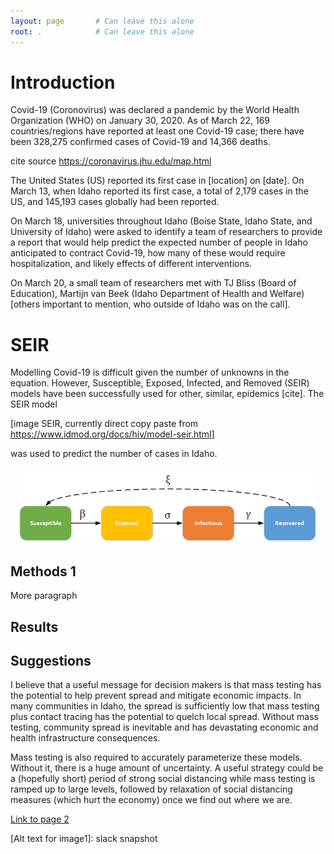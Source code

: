 ```yaml
---
layout: page       # Can leave this alone
root: .            # Can leave this alone
---
```

[//]: # (This is a comment that won't be rendered at github.io)
[//]: # (MD Cheat sheet: https://www.markdownguide.org/cheat-sheet/)
    
# Introduction

Covid-19 (Coronovirus) was declared a pandemic by the World Health Organization (WHO) on January 30, 2020. As of March 22, 169 countries/regions have reported at least one Covid-19 case; there have been 328,275 confirmed cases of Covid-19 and 14,366 deaths. 

cite source https://coronavirus.jhu.edu/map.html

The United States (US) reported its first case in [location] on [date]. On March 13, when Idaho reported its first case, a total of 2,179 cases in the US, and 145,193 cases globally had been reported. 

On March 18, universities throughout Idaho (Boise State, Idaho State, and University of Idaho) were asked to identify a team of researchers to provide a report that would help predict the expected number of people in Idaho anticipated to contract Covid-19, how many of these would require hospitalization, and likely effects of different interventions. 

On March 20, a small team of researchers met with TJ Bliss (Board of Education), Martijn van Beek (Idaho Department of Health and Welfare) [others important to mention, who outside of Idaho was on the call].  

# SEIR
Modelling Covid-19 is difficult given the number of unknowns in the equation. However, Susceptible, Exposed, Infected, and Removed (SEIR) models have been successfully used for other, similar, epidemics [cite]. The SEIR model 

[image SEIR, currently direct copy paste from https://www.idmod.org/docs/hiv/model-seir.html] 

was used to predict the number of cases in Idaho.

![SEIR model][image1]

## Methods 1
More paragraph

## Results

## Suggestions

I believe that a useful message for decision makers is that mass testing has the potential to help prevent spread and mitigate economic impacts.  In many communities in Idaho, the spread is sufficiently low that mass testing plus contact tracing has the potential to quelch local spread.  Without mass testing, community spread is inevitable and has devastating economic and health infrastructure consequences.
 
Mass testing is also required to accurately parameterize these models. Without it, there is a huge amount of uncertainty.  A useful strategy could be a (hopefully short) period of strong social distancing while mass testing is ramped up to large levels, followed by relaxation of social distancing measures (which hurt the economy) once we find out where we are.


[Link to page 2](page2)


[//]: # (Links below)
[image1]: ./fig/SEIRmodel.PNG
[Alt text for image1]: slack snapshot

